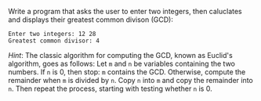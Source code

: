 Write a program that asks the user to enter two integers, then caluclates and
displays their greatest common divison (GCD):

```
Enter two integers: 12 28
Greatest common divisor: 4
```

*Hint*: The classic algorithm for computing the GCD, known as Euclid's
algorithm, goes as follows: Let `m` and `n` be variables containing the two
numbers. If `n` is 0, then stop: `m` contains the GCD. Otherwise, compute the
remainder when `m` is divided by `n`. Copy `n` into `m` and copy the remainder
into `n`. Then repeat the process, starting with testing whether `n` is 0.